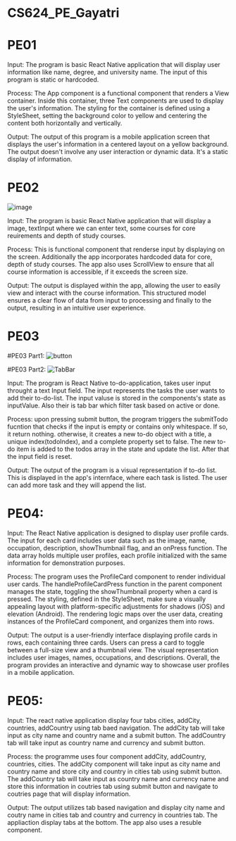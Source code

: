 # CS624_PE_Gayatri

# PE01

Input: The program is basic React Native application that will display user information like name, degree, and university name. The input of this program is static or hardcoded. 

Process: The App component is a functional component that renders a View container. Inside this container, three Text components are used to display the user's information. The styling for the container is defined using a StyleSheet, setting the background color to yellow and centering the content both horizontally and vertically.

Output: The output of this program is a mobile application screen that displays the user's information in a centered layout on a yellow background. The output doesn't involve any user interaction or dynamic data. It's a static display of information.

# PE02
![image](https://github.com/gayatrisoni/CS624_PE_Gayatri/assets/54921052/a9afd524-46dd-40c3-b89a-93048023a985)

Input: The program is basic React Native application that will display a image, textInput where we can enter text, some courses for core reuirements and depth of study courses.

Process: This is functional component that renderse input by displaying on the screen. Additionally the app incorporates hardcoded data for core, depth of study courses. The app also uses ScrollView to ensure that all course information is accessible, if it exceeds the screen size.

Output: The output is displayed within the app, allowing the user to easily view and interact with the course information. This structured model ensures a clear flow of data from input to processing and finally to the output, resulting in an intuitive user experience.

# PE03
#PE03 Part1:
![button](https://github.com/gayatrisoni/CS624_PE_Gayatri/assets/54921052/30f04edb-2543-468c-8d05-a86af25e8874)

#PE03 Part2:
![TabBar](https://github.com/gayatrisoni/CS624_PE_Gayatri/assets/54921052/29001758-4a92-405c-a117-16330a639734)

Input: The program is React Native to-do-application, takes user input throught a text Input field. The input represents the tasks the user wants to add their to-do-list. The input valuse is stored in the components's state as inputValue. Also their is tab bar which filter task based on active or done.

Process: upon pressing submit button, the program triggers the submitTodo fucntion that checks if the input is empty or contains only whitespace. If so, it return nothing. otherwise, it creates a new to-do object with a title, a unique index(todoIndex), and a complete property set to false. The new to-do item is added to the todos array in the state and update the list. After that the input field is reset.

Output: The output of the program is a visual representation if to-do list. This is displayed in the app's internface, where each task is listed. The user can add more task and they will append the list.

# PE04:
Input: The React Native application is designed to display user profile cards. The input for each card includes user data such as the image, name, occupation, description, showThumbnail flag, and an onPress function. The data array holds multiple user profiles, each profile initialized with the same information for demonstration purposes.

Process: The program uses the ProfileCard component to render individual user cards. The handleProfileCardPress function in the parent component manages the state, toggling the showThumbnail property when a card is pressed. The styling, defined in the StyleSheet, make sure a visually appealing layout with platform-specific adjustments for shadows (iOS) and elevation (Android). The rendering logic maps over the user data, creating instances of the ProfileCard component, and organizes them into rows.

Output: The output is a user-friendly interface displaying profile cards in rows, each containing three cards. Users can press a card to toggle between a full-size view and a thumbnail view. The visual representation includes user images, names, occupations, and descriptions. Overall, the program provides an interactive and dynamic way to showcase user profiles in a mobile application.

# PE05:
Input: The react native application display four tabs cities, addCity, countries, addCountry using tab baed navigation. The addCity tab will take input as city name and country name and a submit button. The addCountry tab will take input as country name and currency and submit button.

Process: the programme uses four component addCity, addCountry, countries, cities. The addCity component will take input as city name and country name and store city and country in cities tab using submit button. The addCountry tab will take input as country name and currency name and store this information in coutries tab using submit button and navigate to coutries page that will display information.

Output: The output utilizes tab based navigation and display city name and coutry name in cities tab and country and currency in countries tab. The appliaction display tabs at the bottom. The app also uses a resuble component. 


